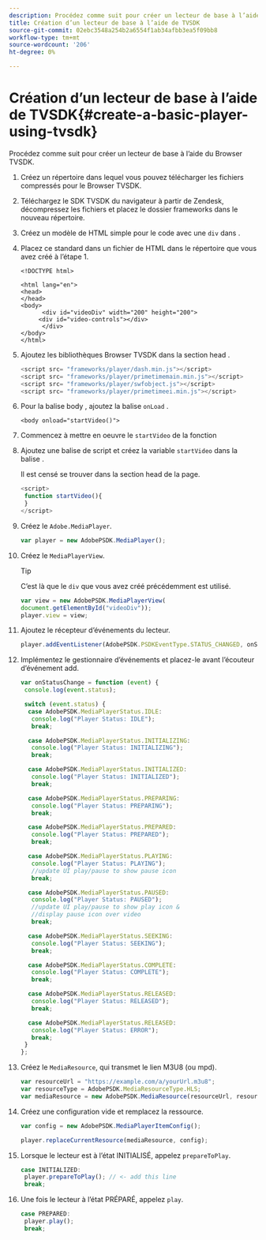 ```yaml
---
description: Procédez comme suit pour créer un lecteur de base à l’aide du Browser TVSDK.
title: Création d’un lecteur de base à l’aide de TVSDK
source-git-commit: 02ebc3548a254b2a6554f1ab34afbb3ea5f09bb8
workflow-type: tm+mt
source-wordcount: '206'
ht-degree: 0%

---
```


# Création d’un lecteur de base à l’aide de TVSDK{#create-a-basic-player-using-tvsdk}

Procédez comme suit pour créer un lecteur de base à l’aide du Browser TVSDK.

1. Créez un répertoire dans lequel vous pouvez télécharger les fichiers compressés pour le Browser TVSDK.
1. Téléchargez le SDK TVSDK du navigateur à partir de Zendesk, décompressez les fichiers et placez le dossier frameworks dans le nouveau répertoire.
1. Créez un modèle de HTML simple pour le code avec une `div` dans .
1. Placez ce standard dans un fichier de HTML dans le répertoire que vous avez créé à l’étape 1.

   ```
   <!DOCTYPE html> 
   
   <html lang="en"> 
   <head> 
   </head> 
   <body> 
         <div id="videoDiv" width="200" height="200"> 
        <div id="video-controls"></div> 
         </div> 
   </body> 
   </html>
   ```

1. Ajoutez les bibliothèques Browser TVSDK dans la section head .

   ```js
   <script src= "frameworks/player/dash.min.js"></script> 
   <script src= "frameworks/player/primetimemain.min.js"></script> 
   <script src= "frameworks/player/swfobject.js"></script> 
   <script src= "frameworks/player/primetimeei.min.js"></script>
   ```

1. Pour la balise body , ajoutez la balise `onLoad` .

   ```
   <body onload="startVideo()">
   ```

1. Commencez à mettre en oeuvre le `startVideo` de la fonction
1. Ajoutez une balise de script et créez la variable `startVideo` dans la balise .

   Il est censé se trouver dans la section head de la page.

   ```js
   <script> 
    function startVideo(){ 
    } 
   </script>
   ```

1. Créez le `Adobe.MediaPlayer`.

   ```js
   var player = new AdobePSDK.MediaPlayer();
   ```

1. Créez le `MediaPlayerView`.

   >[!TIP]
   >
   >C’est là que le `div` que vous avez créé précédemment est utilisé.

   ```js
   var view = new AdobePSDK.MediaPlayerView( 
   document.getElementById("videoDiv")); 
   player.view = view;
   ```

1. Ajoutez le récepteur d’événements du lecteur.

   ```js
   player.addEventListener(AdobePSDK.PSDKEventType.STATUS_CHANGED, onStatusChange);
   ```

1. Implémentez le gestionnaire d’événements et placez-le avant l’écouteur d’événement add.

   ```js
   var onStatusChange = function (event) { 
    console.log(event.status); 
   
    switch (event.status) { 
     case AdobePSDK.MediaPlayerStatus.IDLE: 
      console.log("Player Status: IDLE"); 
      break; 
   
     case AdobePSDK.MediaPlayerStatus.INITIALIZING: 
      console.log("Player Status: INITIALIZING"); 
      break; 
   
     case AdobePSDK.MediaPlayerStatus.INITIALIZED: 
      console.log("Player Status: INITIALIZED"); 
      break; 
   
     case AdobePSDK.MediaPlayerStatus.PREPARING: 
      console.log("Player Status: PREPARING"); 
      break; 
   
     case AdobePSDK.MediaPlayerStatus.PREPARED: 
      console.log("Player Status: PREPARED"); 
      break; 
   
     case AdobePSDK.MediaPlayerStatus.PLAYING: 
      console.log("Player Status: PLAYING"); 
      //update UI play/pause to show pause icon 
      break; 
   
     case AdobePSDK.MediaPlayerStatus.PAUSED: 
      console.log("Player Status: PAUSED"); 
      //update UI play/pause to show play icon & 
      //display pause icon over video 
      break; 
   
     case AdobePSDK.MediaPlayerStatus.SEEKING: 
      console.log("Player Status: SEEKING"); 
      break; 
   
     case AdobePSDK.MediaPlayerStatus.COMPLETE: 
      console.log("Player Status: COMPLETE"); 
      break; 
   
     case AdobePSDK.MediaPlayerStatus.RELEASED: 
      console.log("Player Status: RELEASED"); 
      break; 
   
     case AdobePSDK.MediaPlayerStatus.RELEASED: 
      console.log("Player Status: ERROR"); 
      break; 
    } 
   }; 
   ```

1. Créez le `MediaResource`, qui transmet le lien M3U8 (ou mpd).

   ```js
   var resourceUrl = "https://example.com/a/yourUrl.m3u8"; 
   var resourceType = AdobePSDK.MediaResourceType.HLS; 
   var mediaResource = new AdobePSDK.MediaResource(resourceUrl, resourceType, null, false);
   ```

1. Créez une configuration vide et remplacez la ressource.

   ```js
   var config = new AdobePSDK.MediaPlayerItemConfig(); 
   
   player.replaceCurrentResource(mediaResource, config);
   ```

1. Lorsque le lecteur est à l’état INITIALISÉ, appelez `prepareToPlay`.

   ```js
   case INITIALIZED: 
    player.prepareToPlay(); // <- add this line 
    break;
   ```

1. Une fois le lecteur à l’état PRÉPARÉ, appelez `play`.

   ```js
   case PREPARED: 
    player.play(); 
    break;
   ```
